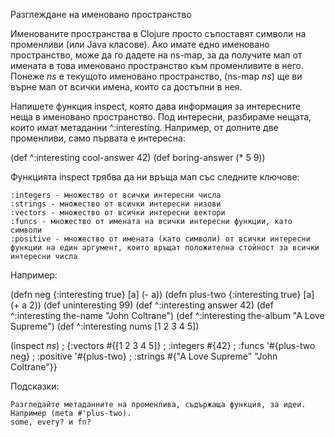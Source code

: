 Разглеждане на именовано пространство

Именованите пространства в Clojure просто съпоставят символи на променливи (или Java класове). Ако имате едно именовано пространство, може да го дадете на ns-map, за да получите мап от имената в това именовано пространство към променливите в него. Понеже *ns* е текущото именовано пространство, (ns-map *ns*) ще ви върне мап от всички имена, които са достъпни в нея.

Напишете функция inspect, която дава информация за интересните неща в именовано пространство. Под интересни, разбираме нещата, които имат метаданни ^:interesting. Например, от долните две променливи, само първата е интересна:

(def ^:interesting cool-answer 42)
(def boring-answer (* 5 9))

Функцията inspect трябва да ни връща мап със следните ключове:

    :integers - множество от всички интересни числа
    :strings - множество от всички интересни низови
    :vectors - множество от всички интересни вектори
    :funcs - множество от имената на всички интересни функции, като символи
    :positive - множество от имената (като символи) от всички интересни функции на един аргумент, които връщат положителна стойност за всички интересни числа

Например:

(defn neg {:interesting true} [a] (- a))
(defn plus-two {:interesting true} [a] (+ a 2))
(def uninteresting 99)
(def ^:interesting answer 42)
(def ^:interesting the-name "John Coltrane")
(def ^:interesting the-album "A Love Supreme")
(def ^:interesting nums [1 2 3 4 5])

(inspect *ns*)
; {:vectors #{[1 2 3 4 5]}
;  :integers #{42}
;  :funcs '#{plus-two neg}
;  :positive '#{plus-two}
;  :strings #{"A Love Supreme" "John Coltrane"}}

Подсказки:

    Разгледайте метаданните на променлива, съдържаща функция, за идеи. Например (meta #'plus-two).
    some, every? и fn?


